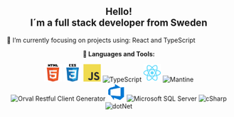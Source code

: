 <h2 align="center">Hello! <br/>I´m a full stack developer from Sweden </h2>
<p>🌱 I’m currently focusing on projects using: React and TypeScript</p>
 
<p align="center"> <b>🤖 Languages and Tools: </b> </p>
<p align="center">
<img src="https://raw.githubusercontent.com/devicons/devicon/1119b9f84c0290e0f0b38982099a2bd027a48bf1/icons/html5/html5-original-wordmark.svg" alt="HTML5" title="HTML5" width="40" height="40"/> <img src="https://raw.githubusercontent.com/devicons/devicon/1119b9f84c0290e0f0b38982099a2bd027a48bf1/icons/css3/css3-original-wordmark.svg" alt="CSS" title="CSS" width="40" height="40"/>
<img src="https://raw.githubusercontent.com/devicons/devicon/1119b9f84c0290e0f0b38982099a2bd027a48bf1/icons/javascript/javascript-original.svg" alt="JavaScript" title="JavaScript" width="40" height="40"/> 
<img src="https://www.svgrepo.com/show/374144/typescript.svg" alt="TypeScript" title="TypeScript" width="40" height="40"/> 
<img src="https://raw.githubusercontent.com/devicons/devicon/master/icons/react/react-original.svg" alt="React" title="React" width="40" height="40"/>
<img src="https://seeklogo.com/images/M/mantine-logo-235E19C978-seeklogo.com.png" alt="Mantine" title="Mantine" width="40" height="40"/> 
<img src="https://orval.dev/images/emblem.svg" alt="Orval Restful Client Generator" title="Orval Restful Client Generator" width="40" height="40"/> 
<img src="https://raw.githubusercontent.com/devicons/devicon/6910f0503efdd315c8f9b858234310c06e04d9c0/icons/azuredevops/azuredevops-plain.svg" alt="AzureDevOps" title="AzureDevOps" width="40" height="40"/> 
<img src="https://www.svgrepo.com/show/331760/sql-database-generic.svg" alt="Microsoft SQL Server" title="Microsoft SQL Server" width="40" height="40"/> 
<img src="https://cdn.worldvectorlogo.com/logos/c--4.svg" alt="cSharp" title="cSharp" width="40" height="40"/> 
<img src="https://upload.wikimedia.org/wikipedia/commons/7/7d/Microsoft_.NET_logo.svg" alt="dotNet" title="dotNet" width="40" height="40"/> 
</p>
